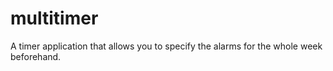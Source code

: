 multitimer
==========

A timer application that allows you to specify the alarms for the whole week beforehand.

